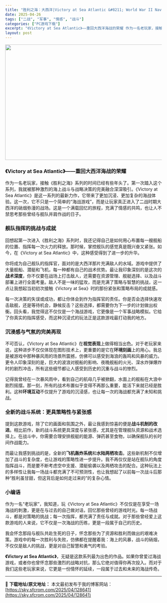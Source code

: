 ```yaml
---
title: "胜利之海：大西洋|Victory at Sea Atlantic &#8211; World War II Naval Warfare|简体中文|11.51G"
date: 2025-04-26
tags: ["二战", "军事", "情感", "战斗"]
categories: ["PC游戏下载"]
excerpt: "《Victory at Sea Atlantic》——重回大西洋海战的荣耀 作为一名老玩家，接触《胜利之海》系列的时间已经有些年头了。第一次踏入这个系列，我就被那种激烈的海上战斗与战略决策的完美融合深深吸引。《Victory at Sea Atlantic》是这一系列的最新力作，它带来了更加沉浸、更&hellip;"
layout: post
---
```


<img class="aligncenter size-full wp-image-128642" src="https://sky.sfcrom.com/wp-content/uploads/2025/04/2025042615564866.webp" alt="" width="660" height="370" />
<h3><strong>《Victory at Sea Atlantic》——重回大西洋海战的荣耀</strong></h3>
作为一名老玩家，接触《胜利之海》系列的时间已经有些年头了。第一次踏入这个系列，我就被那种激烈的海上战斗与战略决策的完美融合深深吸引。《Victory at Sea Atlantic》是这一系列的最新力作，它带来了更加沉浸、更加复杂的海战体验。这一次，它不只是一个简单的“海战游戏”，而是让玩家真正进入了二战时期大西洋的硝烟弥漫的战场。这是一个满载回忆的旅程，充满了情感的共鸣，也让人不禁思考那些曾经与舰队并肩作战的日子。
<h3><strong>舰队指挥的挑战与成就</strong></h3>
回想起第一次进入《胜利之海》系列时，我还记得自己是如何用心布置每一艘舰船的位置、指挥每一次火力的释放。那时候，掌控舰队的感觉真是既兴奋又紧张。如今，在《Victory at Sea Atlantic》中，这种感受得到了进一步的升华。

你将成为自己舰队的指挥官，面对的是大西洋那片充满敌人的水域。游戏中提供了大量舰船、潜艇和飞机，每一种都有自己的战术优势。最让我印象深刻的是这次的<strong>战术深度</strong>，你不仅要在战场上打击敌人，还需要在资源管理、舰艇选择、以及战斗部署上进行全面考量。敌人不是一味的猛攻，而是充满了策略与智慧的挑战，这一点让我想起当初初次接触《Victory at Sea》时的那份紧张和策略布局的成就感。

每一次决策的失误或成功，都让你体会到作为指挥官的责任。你是否会选择快速攻击敌舰，还是等待机会，静候反击？这些选择，都需要你为下一步的计划做出权衡。回头看，我觉得这不仅仅是一个海战游戏，它更像是一个军事战略模拟。它给了你真实的指挥感受，而这种沉浸式的玩法正是这款游戏最打动我的地方。
<h3><strong>沉浸感与气氛的完美再现</strong></h3>
不可否认，《Victory at Sea Atlantic》在<strong>视觉表现</strong>上做得相当出色。对于老玩家来说，这种进步不仅仅体现在图形技术上，更重要的是它在<strong>环境刻画</strong>上的用心。我总是被游戏中那种暴风雨的场景所震撼，仿佛可以感受到海浪的轰鸣和风暴的威力。更令人印象深刻的是，巨大的波浪对舰船的影响、夜晚舰船的火光、深水炸弹爆炸时的剧烈冲击，所有这些细节都让人感受到历史的沉重与战斗的惨烈。

记得我曾经在一次暴风雨中，看到自己的航母几乎被掀翻，水面上的舰船在大浪中剧烈摇摆。那一刻，所有的战术布置似乎变得不再那么重要，能活下来就已经是胜利。这种<strong>环境互动</strong>不仅提升了游戏的沉浸感，也让每一次的海战都充满了未知和挑战。
<h3><strong>全新的战斗系统：更具策略性与紧张感</strong></h3>
提到这款游戏，除了它的画面和氛围之外，最让我感到惊喜的便是<strong>战斗机制的改进</strong>。相比前作，新的战斗系统更具深度与紧张感，尤其是在管理舰队资源和战术选择上。在战斗中，你需要合理安排舰艇的能源、弹药甚至食物，以确保舰队的长时间作战能力。

而最让我感到挑战的是，全新的<strong>飞机轰炸系统</strong>和<strong>水陆两栖攻击</strong>。这些新机制不仅增加了战斗的复杂度，也让游戏的策略性进一步提升。我不再仅仅是站在舰队的角度指挥战斗，而是要不断考虑空中支援、潜艇偷袭以及两栖攻击的配合。这种玩法上的多样性让我每一场战斗都充满了不可预测性，也让我想起了以前每一次战斗后那种“胜利虽甘甜，但这背后是如何走过来的”的复杂心情。
<h3><strong>小编语</strong></h3>
作为一名“老玩家”，我知道，玩《Victory at Sea Atlantic》不仅仅是在享受一场海战的刺激，更是在与过去的自己做对话，回忆那些曾经的游戏时光。每一场战斗，都是对策略的挑战；每一次指挥，都充满了责任与成就。对于那些曾经爱上这款游戏的人来说，它不仅是一次海战的历练，更是一段属于自己的历史。

我会怀念那段与舰队共赴生死的日子，怀念那些为了资源和胜利而做出的艰难决策。游戏中的每一次胜利与失败，仿佛都在提醒着我：海上的风暴，战斗的硝烟，不仅仅是敌人的挑战，更是对自己智慧和勇气的考验。

<strong>《Victory at Sea Atlantic》</strong>，无疑是这款系列最为出色的作品。如果你曾爱过海战游戏，或者你也曾怀念那些激烈的战略对抗，那么它绝对值得你再次投入。而对于我们这些老玩家来说，它更是一份情怀的延续，一段属于过去和未来的海战传奇。

---
📖 **下载地址/原文地址：** 本文最初发布于我的博客网站：[https://sky.sfcrom.com/2025/04/128641](https://sky.sfcrom.com/2025/04/128641)
